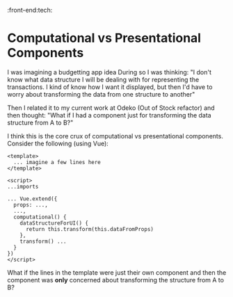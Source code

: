 :front-end:tech:

# Computational vs Presentational Components
I was imagining a budgetting app idea
During so I was thinking:
"I don't know what data structure I will be dealing with for representing the transactions. I kind of know how I want it displayed, but then I'd have to worry about transforming the data from one structure to another"

Then I related it to my current work at Odeko (Out of Stock refactor) and then thought:
"What if I had a component just for transforming the data structure from A to B?"

I think this is the core crux of computational vs presentational components.
Consider the following (using Vue):
```
<template>
  ... imagine a few lines here
</template>

<script>
...imports

... Vue.extend({
  props: ...,
  ...,
  computational() {
    dataStructureForUI() {
      return this.transform(this.dataFromProps)
    },
    transform() ...
  }
})
</script>
```

What if the lines in the template were just their own component and then the component was **only** concerned about transforming the structure from A to B?
